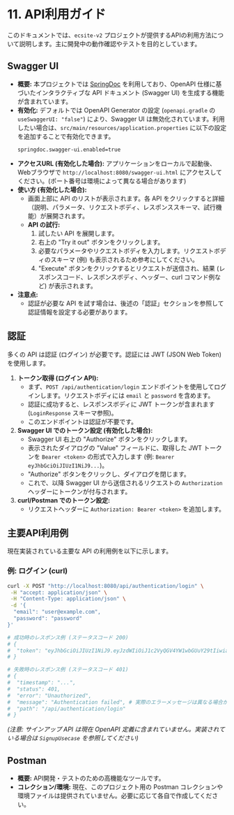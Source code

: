 # 11. API利用ガイド

このドキュメントでは、`ecsite-v2` プロジェクトが提供するAPIの利用方法について説明します。主に開発中の動作確認やテストを目的としています。

## Swagger UI

*   **概要:** 本プロジェクトでは [SpringDoc](https://springdoc.org/) を利用しており、OpenAPI 仕様に基づいたインタラクティブな API ドキュメント (Swagger UI) を生成する機能が含まれています。
*   **有効化:** デフォルトでは OpenAPI Generator の設定 (`openapi.gradle` の `useSwaggerUI: "false"`) により、Swagger UI は無効化されています。利用したい場合は、`src/main/resources/application.properties` に以下の設定を追加することで有効化できます。
    ```properties
    springdoc.swagger-ui.enabled=true
    ```
*   **アクセスURL (有効化した場合):** アプリケーションをローカルで起動後、Webブラウザで `http://localhost:8080/swagger-ui.html` にアクセスしてください。(ポート番号は環境によって異なる場合があります)
*   **使い方 (有効化した場合):**
    *   画面上部に API のリストが表示されます。各 API をクリックすると詳細（説明、パラメータ、リクエストボディ、レスポンススキーマ、試行機能）が展開されます。
    *   **API の試行:**
        1.  試したい API を展開します。
        2.  右上の "Try it out" ボタンをクリックします。
        3.  必要なパラメータやリクエストボディを入力します。リクエストボディのスキーマ (例) も表示されるため参考にしてください。
        4.  "Execute" ボタンをクリックするとリクエストが送信され、結果 (レスポンスコード、レスポンスボディ、ヘッダー、curl コマンド例など) が表示されます。
*   **注意点:**
    *   認証が必要な API を試す場合は、後述の「認証」セクションを参照して認証情報を設定する必要があります。

## 認証

多くの API は認証 (ログイン) が必要です。認証には JWT (JSON Web Token) を使用します。

1.  **トークン取得 (ログイン API):**
    *   まず、`POST /api/authentication/login` エンドポイントを使用してログインします。リクエストボディには `email` と `password` を含めます。
    *   認証に成功すると、レスポンスボディに JWT トークンが含まれます (`LoginResponse` スキーマ参照)。
    *   このエンドポイントは認証が不要です。
2.  **Swagger UI でのトークン設定 (有効化した場合):**
    *   Swagger UI 右上の "Authorize" ボタンをクリックします。
    *   表示されたダイアログの "Value" フィールドに、取得した JWT トークンを `Bearer <token>` の形式で入力します (例: `Bearer eyJhbGciOiJIUzI1NiJ9...`)。
    *   "Authorize" ボタンをクリックし、ダイアログを閉じます。
    *   これで、以降 Swagger UI から送信されるリクエストの `Authorization` ヘッダーにトークンが付与されます。
3.  **curl/Postman でのトークン設定:**
    *   リクエストヘッダーに `Authorization: Bearer <token>` を追加します。

## 主要API利用例

現在実装されている主要な API の利用例を以下に示します。

### 例: ログイン (curl)

```bash
curl -X POST "http://localhost:8080/api/authentication/login" \
 -H "accept: application/json" \
 -H "Content-Type: application/json" \
 -d '{
  "email": "user@example.com",
  "password": "password"
}'

# 成功時のレスポンス例 (ステータスコード 200)
# {
#  "token": "eyJhbGciOiJIUzI1NiJ9.eyJzdWIiOiJ1c2VyQGV4YW1wbGUuY29tIiwiaWF0IjoxNzEzMDE4MjAwLCJleHAiOjE3MTMwMjE4MDB9.xxxxxxxxxxxxxxxxxxxxxxxxxxxx"
# }

# 失敗時のレスポンス例 (ステータスコード 401)
# {
#  "timestamp": "...",
#  "status": 401,
#  "error": "Unauthorized",
#  "message": "Authentication failed", # 実際のエラーメッセージは異なる場合があります
#  "path": "/api/authentication/login"
# }
```

*(注意: サインアップ API は現在 OpenAPI 定義に含まれていません。実装されている場合は `SignupUsecase` を参照してください)*

## Postman

*   **概要:** API開発・テストのための高機能なツールです。
*   **コレクション/環境:** 現在、このプロジェクト用の Postman コレクションや環境ファイルは提供されていません。必要に応じて各自で作成してください。
